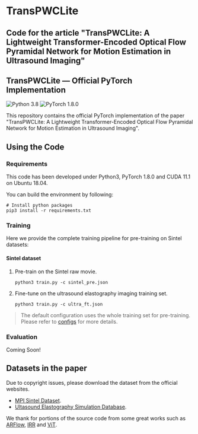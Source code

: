 # TransPWCLite
## Code for the article "TransPWCLite: A Lightweight Transformer-Encoded Optical Flow Pyramidal Network for Motion Estimation in Ultrasound Imaging"
## TransPWCLite &mdash; Official PyTorch Implementation

![Python 3.8](https://img.shields.io/badge/python-3.8-green.svg?style=plastic) ![PyTorch 1.8.0](https://img.shields.io/badge/pytorch-1.8.0-green.svg?style=plastic)

This repository contains the official PyTorch implementation of the paper "TransPWCLite: A Lightweight Transformer-Encoded Optical Flow Pyramidal Network for Motion Estimation in Ultrasound Imaging".


## Using the Code

### Requirements

This code has been developed under Python3, PyTorch 1.8.0 and CUDA 11.1 on Ubuntu 18.04. 

You can build the environment by following:

```shell
# Install python packages
pip3 install -r requirements.txt
```
### Training

Here we provide the complete training pipeline for pre-training on Sintel datasets:

#### Sintel dataset

1. Pre-train on the Sintel raw movie. 

   ```shell
   python3 train.py -c sintel_pre.json
   ```

2. Fine-tune on the ultrasound elastography imaging training set.

   ```shell
   python3 train.py -c ultra_ft.json
   ```
   
> The default configuration uses the whole training set for pre-training.
  Please refer to [configs](./configs) for more details.   

### Evaluation

Coming Soon!

## Datasets in the paper

Due to copyright issues, please download the dataset from the official websites.

- [MPI Sintel Dataset](http://sintel.is.tue.mpg.de/downloads).
- [Ultasound Elastography Simulation Database](https://www.dropbox.com/sh/3qft4y765tkhu91/AADlMzFP1y1-kLUd0xNvR6hAa?dl=0). 

We thank for portions of the source code from some great works such as [ARFlow](https://github.com/lliuz/ARFlow), [IRR](https://github.com/visinf/irr) and [ViT](https://github.com/lucidrains/vit-pytorch).
